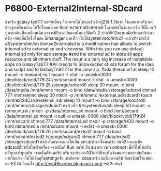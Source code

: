 P6800-External2Internal-SDcard
==============================

สำหรับ galaxy tab7.7 และรุ่นอื่นๆ ก็สามารถใช้ได้นะครับ มีอยู่2วิธี 1.วิธีแรก ใช้แอพเอาครับ แต่ต้องรูทเครื่องก่อน ให้ไปโหลด แอพ Root external2internal ในเพลย์สโตร์มานะครับ วิธีนี้เวลารีบูทจะกลับเป็นเหมือนเดิม อาจจะมีปัญหากับแอพไหม่ๆที่ติดตั้ง 2.ส่วนวิธีที2ของผมคือเขียนสคริปเอาครับ -ก่อนอื่นให้ไปโหลด Smanager มาลงไว้ -่ไปที่/system/etc/init.d/ -แล้วสร้างสคริป #!/system/bin/sh #extsd2internalsd is a modification that allows to switch internal sd to external sd and viceversa. With this you can use default internal sd only for app storage #and the external sd to store all apps resource and all others stuff. The resut is a very big increase of installable apps on GalaxyTab7.7 #All credits to Snowxucker of xda forum for the idea and script and to GalaxyTAB7.7 for the cmw zip.  #xda thread url at sleep 10 mount -o remount,rw / mount -t vfat -o umask=0000 /dev/block/vold/179:24 /mnt/sdcard mount -t vfat -o umask=0000 /dev/block/vold/179:25 /storage/sdcard0 sleep 30 mount -o bind /data/media /mnt/emmc mount -o bind /data/media /storage/sdcard chmod 777 /mnt/emmc sleep 30 mkdir -p /mnt/emmc /external_sd/sdcard1 touch /mnt/extSdCard/external_sd/ sleep 10 mount -o bind /storage/sdcard0 /mnt/emmc/storage/sdcard1 exit หรือ #!/system/bin/sh sleep 50 mount -o remount,rw / mkdir -p /data/internal_sd mount -o bind /mnt/sdcard /data/internal_sd mount -t null -o umask=0000 /dev/block/vold/179:24 /mnt/sdcard chmod 777 /data/internal_sd mkdir -p /storage/HDD  mount -o bind /data/media /mnt/sdcard mount -t exfat -o umask=0000 /dev/block/vold/179:26 /mnt/sdcard/extsd2 mount -o bind /mnt/sdcard/extsd2 /storage/sdcard0 chmod 777 /data/extsd2 /storage/sdcard1 exit อันแรกจะมองไม่เห็น sdcardภายในนะครับ อันที่2จะมองเห็น sdcardที่ย้ายไปในตัวเครื่อง -จากนั้นก็ Run สคริป ติ้ก su และ run onboot เพื่อที่ไม่ให้สลับกลับเวลารีบูทครับ -จากนั้นก็รันสคริป ครับ  รอประมาน10วินาทีก็จะเห็นว่าเมมภายนอกสลับกับเมมภายในแล้ว  -ให้ไปเช็คดูที่settingครับ เครดิตจาก xdaนะครับ ผมไปเอาสคริป ที่เขาเขียนไว้มาต่อยอด EXT4 คืออะไร http://ext48nvvtwi.blogspot.com/ ext2intsd        